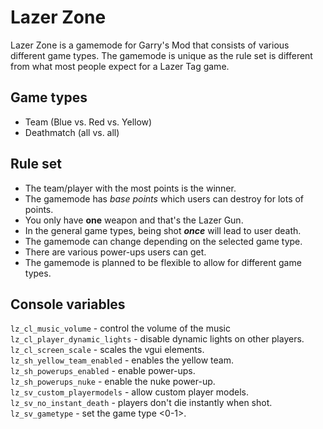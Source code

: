 # Lazer Zone
Lazer Zone is a gamemode for Garry's Mod that consists of various different game types. The gamemode is unique as the rule set is different from what most people expect for a Lazer Tag game.

## Game types
* Team (Blue vs. Red vs. Yellow)
* Deathmatch (all vs. all)

## Rule set
* The team/player with the most points is the winner.
* The gamemode has *base points* which users can destroy for lots of points.
* You only have **one** weapon and that's the Lazer Gun.
* In the general game types, being shot ***once*** will lead to user death.
* The gamemode can change depending on the selected game type.
* There are various power-ups users can get.
* The gamemode is planned to be flexible to allow for different game types.

## Console variables
`lz_cl_music_volume` - control the volume of the music<br/>
`lz_cl_player_dynamic_lights` - disable dynamic lights on other players.<br/>
`lz_cl_screen_scale` - scales the vgui elements.<br/>
`lz_sh_yellow_team_enabled` - enables the yellow team.<br/>
`lz_sh_powerups_enabled` - enable power-ups.<br/>
`lz_sh_powerups_nuke` - enable the nuke power-up.<br/>
`lz_sv_custom_playermodels` - allow custom player models.<br/>
`lz_sv_no_instant_death` - players don't die instantly when shot.<br/>
`lz_sv_gametype` - set the game type <0-1>.<br/>
